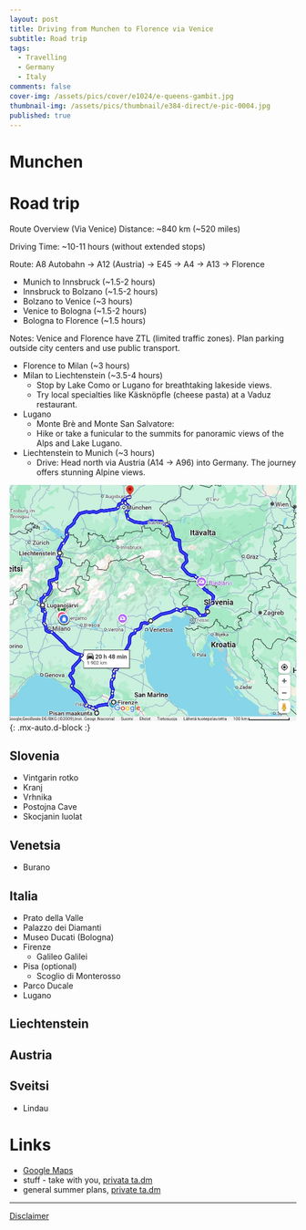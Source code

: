 ```yaml
---
layout: post
title: Driving from Munchen to Florence via Venice
subtitle: Road trip
tags:
  - Travelling
  - Germany
  - Italy
comments: false
cover-img: /assets/pics/cover/e1024/e-queens-gambit.jpg
thumbnail-img: /assets/pics/thumbnail/e384-direct/e-pic-0004.jpg
published: true
---
```


# Munchen

# Road trip

Route Overview (Via Venice)
Distance: ~840 km (~520 miles)

Driving Time: ~10-11 hours (without extended stops)

Route: A8 Autobahn → A12 (Austria) → E45 → A4 → A13 → Florence

-  Munich to Innsbruck (~1.5-2 hours)
-  Innsbruck to Bolzano (~1.5-2 hours)
-  Bolzano to Venice (~3 hours)
-  Venice to Bologna (~1.5-2 hours)
-  Bologna to Florence (~1.5 hours)

Notes: Venice and Florence have ZTL (limited traffic zones). Plan parking outside city centers and use public transport.

-  Florence to Milan (~3 hours)
-  Milan to Liechtenstein (~3.5-4 hours)
   -  Stop by Lake Como or Lugano for breathtaking lakeside views.
   -  Try local specialties like Käsknöpfle (cheese pasta) at a Vaduz restaurant.
-  Lugano
   -  Monte Brè and Monte San Salvatore:
   -  Hike or take a funicular to the summits for panoramic views of the Alps and Lake Lugano.
-  Liechtenstein to Munich (~3 hours)
   -  Drive: Head north via Austria (A14 → A96) into Germany. The journey offers stunning Alpine views.

![i.01](/assets/pics/page/route/europe2025.jpg){: .mx-auto.d-block :}

## Slovenia

- Vintgarin rotko
- Kranj
- Vrhnika
- Postojna Cave
- Skocjanin luolat

## Venetsia

- Burano

## Italia

- Prato della Valle
- Palazzo dei Diamanti
- Museo Ducati (Bologna)
- Firenze
  - Galileo Galilei
- Pisa (optional)
  - Scoglio di Monterosso
- Parco Ducale
- Lugano

## Liechtenstein

## Austria

## Sveitsi

- Lindau

# Links

- [Google Maps](https://maps.app.goo.gl/vyF5ybzsPCqdv7VU7)
- stuff - take with you, [privata ta.dm](https://docs.google.com/spreadsheets/d/19BkGyPCeYUFju6qmrPmDd3s-zcD2MNX5jRguvoorb1c/edit?usp=sharing)
- general summer plans, [private ta.dm](https://docs.google.com/document/d/1PyTRdfl51dnbZYe0ZIq83jFfvQ_F2qFU4TMWlZXUqI4/edit?usp=sharing)

---

[Disclaimer](https://talonendm.github.io/disclaimer)

